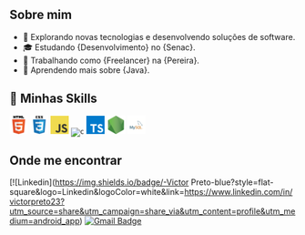 ## Sobre mim

- 🤔 Explorando novas tecnologias e desenvolvendo soluções de software.
- 🎓 Estudando {Desenvolvimento} no {Senac}.
- 💼 Trabalhando como {Freelancer} na {Pereira}.
- 🌱 Aprendendo mais sobre {Java}.
  
## 🚀 Minhas Skills
<code><img height="32" src="https://raw.githubusercontent.com/github/explore/80688e429a7d4ef2fca1e82350fe8e3517d3494d/topics/html/html.png" alt="HTML5"/></code>
<code><img height="32" src="https://raw.githubusercontent.com/github/explore/80688e429a7d4ef2fca1e82350fe8e3517d3494d/topics/css/css.png" alt="CSS"/></code>
<code><img height="32" src="https://raw.githubusercontent.com/github/explore/80688e429a7d4ef2fca1e82350fe8e3517d3494d/topics/javascript/javascript.png" alt="Javascript"/></code>
<code><img height="32" src="https://cdn.iconscout.com/icon/free/png-512/c-programming-569564.png" alt="c"/></code>
<code><img height="32" src="https://raw.githubusercontent.com/github/explore/80688e429a7d4ef2fca1e82350fe8e3517d3494d/topics/typescript/typescript.png" alt="Typescript"/></code>
<code><img height="32" src="https://raw.githubusercontent.com/github/explore/80688e429a7d4ef2fca1e82350fe8e3517d3494d/topics/nodejs/nodejs.png" alt="Nodejs"/></code>
<code><img height="32" src="https://raw.githubusercontent.com/github/explore/80688e429a7d4ef2fca1e82350fe8e3517d3494d/topics/mysql/mysql.png" alt="MySQL"/></code>

## Onde me encontrar

[![Linkedin](https://img.shields.io/badge/-Victor Preto-blue?style=flat-square&logo=Linkedin&logoColor=white&link=https://www.linkedin.com/in/victorpreto23?utm_source=share&utm_campaign=share_via&utm_content=profile&utm_medium=android_app)
[![Gmail Badge](https://img.shields.io/badge/-Victoraugustonunespreto@gmail.com-006bed?style=flat-square&logo=Gmail&logoColor=white&link=mailto:Victoraugustonunespreto@gmail.com)](mailto:Victoraugustonunespreto@gmail.com)
